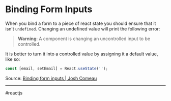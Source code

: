 # Binding Form Inputs

When you bind a form to a piece of react state you should ensure that it isn’t `undefined`. Changing an undefined value will print the following error:

> **Warning**: A component is changing an uncontrolled input to be controlled.

It is better to turn it into a controlled value by assigning it a default value, like so:

```js
const [email, setEmail] = React.useState('');
```

Source: [Binding form inputs | Josh Comeau](https://www.joshwcomeau.com/react/common-beginner-mistakes/#flipping-from-uncontrolled-to-controlled-7)

---

#reactjs